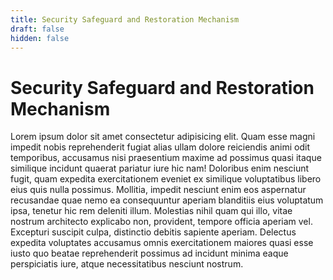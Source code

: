 ```yaml
---
title: Security Safeguard and Restoration Mechanism
draft: false
hidden: false
---
```

# Security Safeguard and Restoration Mechanism

Lorem ipsum dolor sit amet consectetur adipisicing elit. Quam esse magni impedit nobis reprehenderit fugiat alias ullam dolore reiciendis animi odit temporibus, accusamus nisi praesentium maxime ad possimus quasi itaque similique incidunt quaerat pariatur iure hic nam! Doloribus enim nesciunt fugit, quam expedita exercitationem eveniet ex similique voluptatibus libero eius quis nulla possimus. Mollitia, impedit nesciunt enim eos aspernatur recusandae quae nemo ea consequuntur aperiam blanditiis eius voluptatum ipsa, tenetur hic rem deleniti illum. Molestias nihil quam qui illo, vitae nostrum architecto explicabo non, provident, tempore officia aperiam vel. Excepturi suscipit culpa, distinctio debitis sapiente aperiam. Delectus expedita voluptates accusamus omnis exercitationem maiores quasi esse iusto quo beatae reprehenderit possimus ad incidunt minima eaque perspiciatis iure, atque necessitatibus nesciunt nostrum.